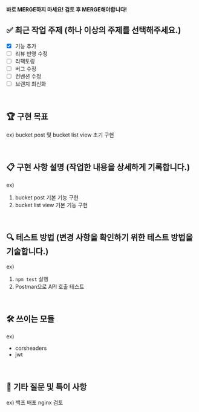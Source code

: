 **바로 MERGE하지 마세요! 검토 후 MERGE해야합니다!**

## ✅ 최근 작업 주제 (하나 이상의 주제를 선택해주세요.)
- [X] 기능 추가
- [ ] 리뷰 반영 수정
- [ ] 리팩토링
- [ ] 버그 수정
- [ ] 컨벤션 수정
- [ ] 브랜치 최신화

<br />

## 🏆 구현 목표 
ex) 
bucket post 및 bucket list view 초기 구현

<br />

## 📋 구현 사항 설명 (작업한 내용을 상세하게 기록합니다.)
ex) 
1. bucket post 기본 기능 구현
2. bucket list view 기본 기능 구현

<br />

## 🔍 테스트 방법 (변경 사항을 확인하기 위한 테스트 방법을 기술합니다.)
ex)
1. `npm test` 실행
2. Postman으로 API 호출 테스트

<br />

## 🛠️ 쓰이는 모듈
ex)
- corsheaders
- jwt

<br />

## 💬 기타 질문 및 특이 사항
ex) 백프 배포 nginx 검토
